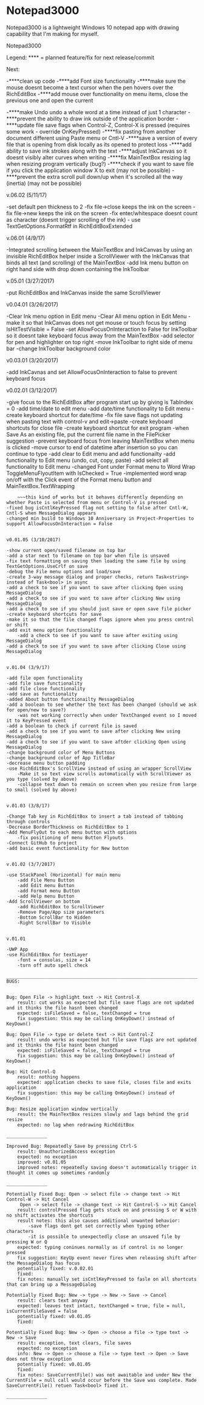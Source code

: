 # Notepad3000
Notepad3000 is a lightweight Windows 10 notepad app with drawing capability that I'm making for myself. 

Notepad3000

Legend:
**** = planned feature/fix for next release/commit

Next:

-****clean up code
-****add Font size functionality
-****make sure the mouse doesnt become a text cursor when the pen hovers over the RichEditBox
-****add mouse over functionality on menu items, close the previous one and open the current

-****make Undo undo a whole word at a time instead of just 1 character
-****prevent the ability to draw ink outside of the application border
-****update file save flags when Control-Z, Control-X is pressed (requires some work - override OnKeyPressed)
-****fix pasting from another document different using Paste menu or Cntl-V
-****save a version of every file that is opening from disk locally as its opened to protect loss
-****add ability to save ink strokes along with the text
-****adjust InkCanvas so it doesnt visibly alter curves when writing
-****fix MainTextBox resizing lag when resizing program vertically (bug?)
-****check if you want to save file if you click the application window X to exit (may not be possible)
-****prevent the extra scroll pull down/up when it's scrolled all the way (inertia) (may not be possible)

v.06.02 (5/11/17)

-set default pen thickness to 2
-fix file->close keeps the ink on the screen
-fix file->new keeps the ink on the screen
-fix enter/whitespace doesnt count as character (doesnt trigger scrolling of the ink) - use TextGetOptions.FormatRtf in RichEditBoxExtended


v.06.01 (4/9/17)

-Integrated scrolling between the MainTextBox and InkCanvas by using an invisible RichEditBox helper inside a ScrollViewer with the InkCanvas that binds all text (and scrolling) of the MainTextBox
-add Ink menu button on right hand side with drop down containing the InkToolbar



v.05.01 (3/27/2017)

-put RichEditBox and InkCanvas inside the same ScrollViewer


v0.04.01 (3/26/2017)

-Clear Ink menu option in Edit menu
-Clear All menu option in Edit Menu
-make it so that InkCanvas does not get mouse or touch focus by setting IsHitTestVisible = False
-set AllowFocusOnInteraction to False for InkToolbar so it doesnt take keyboard focus away from the MainTextBox
-add selector for pen and highlighter on top right
	-move InkToolbar to right side of menu bar
-change InkToolbar background color



v0.03.01 (3/20/2017)

-add InkCavnas and set AllowFocusOnInteraction to false to prevent keyboard focus


v0.02.01 (3/12/2017)

-give focus to the RichEditBox after program start up by giving is TabIndex = 0
-add time/date to edit menu
	-add date/time functionality to Edit menu
	-create keyboard shortcut for date/time
-fix file save flags not updating when pasting text with control-v and edit->paste
-create keyboard shortcuts for close file
-create keyboard shortcut for exit program
-when Save As an existing file, put the current file name in the FilePicker suggestion
-prevent keyboard focus from leaving MainTextBox when menu is clicked
-move cursor to end of datetime after insertion so you can continue to type
-add clear to Edit menu and add functionailty
-add functionality to Edit menu (undo, cut, copy, paste) 
-add select all functionality to Edit menu
-changed Font under Format menu to Word Wrap ToggleMenuFlyoutItem with IsChecked = True
-implemented word wrap on/off with the Click event of the Format menu button and MainTextBox.TextWrapping
~~~when pasting from outside the program convert all text to the same font, size and color using Paste event
	~~~this kind of works but it behaves differently depending on whether Paste is selected from menu or Control-V is pressed
-fixed bug isCntlKeyPressed flag not setting to false after Cntl-W, Cntl-S when MessageDialog appears
-changed min build to Windows 10 Anniversary in Project-Properties to support AllowFocusOnInteraction = False


v0.01.05 (3/10/2017)

-show current open/saved filename on top bar
-add a star next to filename on top bar when file is unsaved
-fix text formatting on saving then loading the same file by using TextGetOptions.UseCrlf on save
-debug the File menu options and load/save
-create 3-way message dialog and proper checks, return Task<string> instead of Task<bool> in async
-add a check to see if you want to save after clicking Open using MessageDialog
-add a check to see if you want to save after clicking New using MessageDialog
-add a check to see if you should just save or open save file picker
-create keyboard shortcuts for save
-make it so that the file changed flags ignore when you press control or shift
-add exit menu option functionality
	-add a check to see if you want to save after exiting using MessageDialog
-add a check to see if you want to save after clicking Close using MessageDialog


v.01.04 (3/9/17)

-add file open functionality
-add file save functionality
-add file close functionality
-add save as functionality
-added About button functionailty MessageDialog
-add a boolean to see whether the text has been changed (should we ask for open/new to save?)
	-was not working correctly when under TextChanged event so I moved it to KeyPressed event
-add a boolean to check if current file is saved
-add a check to see if you want to save after clicking New using MessageDialog
-add a check to see if you want to save aftder clicking Open using MessageDialog
-change background color of Menu Buttons
-change background color of App TitleBar
-decrease menu button padding
-use RichEditBox's ScrollView instead of using an wrapper ScrollView
	-Make it so text view scrolls automatically with ScrollViewer as you type (solved by above)
	-collapse text down to remain on screen when you resize from large to small (solved by above)


v.01.03 (3/8/17)

-Change Tab key in RichEditBox to insert a tab instead of tabbing through controls
-Decrease BorderThickness on RichEditBox to 1
-Add MenuFlyOut to each menu button with options
	-fix positioning of menu Button Flyouts
-Connect GitHub to project
-add basic event functionality for New button


v.01.02 (3/7/2017)

-use StackPanel (Horizontal) for main menu
	-add File Menu Button
	-add Edit menu Button
	-add Format menu Button
	-add Help menu Button
-Add ScrollViewer on bottom
	-add RichEditBox to ScrollViewer
	-Remove Page/App size parameters
	-Bottom ScrollBar to Hidden
	-Right ScrollBar to Visible


v.01.01

-UWP App
-use RichEditBox for textLayer
	-font = consolas, size = 14
	-turn off auto spell check

_________________________________________________________________________________________________
BUGS:


Bug: Open File -> highlight text -> Hit Control-X
	result: cut works as expected but file save flags are not updated and it thinks the file hasnt been changed
	expected: isFileSaved = false, textChanged = true
	fix suggestion: this may be calling OnKeyDown() instead of KeyDown()

Bug: Open File -> type or delete text -> Hit Control-Z
	result: undo works as expected but file save flags are not updated and it thinks the file hasnt been changed
	expected: isFileSaved = false, textChanged = true
	fix suggestion: this may be calling OnKeyDown() instead of KeyDown()

Bug: Hit Control-Q
	result: nothing happens
	expected: application checks to save file, closes file and exits application
	fix suggestion: this may be calling OnKeyDown() instead of KeyDown()

Bug: Resize application window vertically
	result: the MainTextBox resizes slowly and lags behind the grid resize
	expected: no lag when redrawing RichEditBox

_______________

Improved Bug: Repeatedly Save by pressing Ctrl-S
	result: UnauthorizedAccess exception
	expected: no exception
	improved: v0.01.05
	improved notes: repeatedly saving doesn't automatically trigger it thought it comes up sometimes randomly

_______________

Potentially Fixed Bug: Open -> select file -> change text -> Hit Control-W -> Hit Cancel
     Open -> select file -> change text -> Hit Control-S -> Hit Cancel
	result: controlPressed flag gets stuck on and pressing S or W with no shift activates the shortcuts
	result notes: this also causes additional unwanted behavior:
		-save flags dont get set correctly when typing other characters
		-it is possible to unexpectedly close an unsaved file by pressing W or Q
	expected: typing coninues normally as if control is no longer pressed
	fix suggestion: KeyUp event never fires when releasing shift after the MessageDialog has focus
	potentially fixed: v.0.02.01
	fixed:
	fix notes: manually set isCntlKeyPressed to fasle on all shortcuts that can bring up a MessageDialog

Potentially Fixed Bug: New -> type -> New -> Save -> Cancel
	result: clears text anyway
	expected: leaves text intact, textChanged = true, file = null, isCurrentFileSaved = false
	potentially fixed: v0.01.05
	fixed: 

Potentially Fixed Bug: New -> Open -> choose a file -> type text -> New -> Save
	result: exception, text clears, file saves
	expected: no exception
	info: New -> Open -> choose a file -> type text -> Open -> Save does not throw exception
	potentially fixed: v0.01.05 
	fixed:
	fix notes: SaveCurrentFile() was not awaitable and under New the CurrentFile = null call would occur before the Save was complete. Made SaveCurrentFile() retuen Task<bool> fixed it.

_______________

